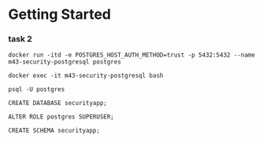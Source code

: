 # Getting Started

### task 2

`docker run -itd -e POSTGRES_HOST_AUTH_METHOD=trust -p 5432:5432 --name m43-security-postgresql postgres`

`docker exec -it m43-security-postgresql bash`

`psql -U postgres`

`CREATE DATABASE securityapp;`

`ALTER ROLE postgres SUPERUSER;`

`CREATE SCHEMA securityapp;`
